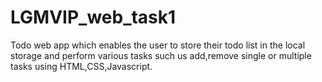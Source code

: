 # LGMVIP_web_task1
Todo web app which enables the user to store their todo list in the local storage and perform various tasks such us add,remove single or multiple tasks using HTML,CSS,Javascript.
